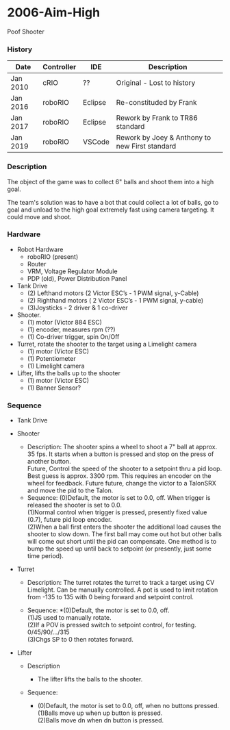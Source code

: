 # 2006-Aim-High
Poof Shooter

### History

 Date | Controller | IDE | Description
 -----|------------|-----|------------
 Jan 2010 | cRIO | ?? | Original - Lost to history
 Jan 2016 | roboRIO | Eclipse | Re-constituded by Frank
 Jan 2017 | roboRIO | Eclipse | Rework by Frank to TR86 standard
 Jan 2019 | roboRIO | VSCode | Rework by Joey & Anthony to new First standard

### Description
The object of the game was to collect 6" balls and shoot them into a high goal.

The team's solution was to have a bot that could collect a lot of balls, go to goal and unload to the high goal extremely fast using camera targeting.  It could move and shoot.

### Hardware
* Robot Hardware
    * roboRIO (present)
    * Router
    * VRM, Voltage Regulator Module
    * PDP (old), Power Distribution Panel
* Tank Drive
    * (2) Lefthand motors (2 Victor ESC’s - 1 PWM signal, y-Cable)
    * (2) Righthand motors ( 2 Victor ESC’s - 1 PWM signal, y-cable)
    * (3)Joysticks - 2 driver & 1 co-driver
* Shooter.
    * (1) motor (Victor 884 ESC)
    * (1) encoder, measures rpm (??)
    * (1) Co-driver trigger, spin On/Off
* Turret, rotate the shooter to the target using a Limelight camera
    * (1) motor (Victor ESC)
    * (1) Potentiometer
    * (1) Limelight camera
* Lifter, lifts the balls up to the shooter
    * (1) motor (Victor ESC)
    * (1) Banner Sensor?

### Sequence
* Tank Drive

* Shooter
    * Description:
The shooter spins a wheel to shoot a 7" ball at approx. 35 fps.  It starts when a button is pressed
and stop on the press of another button.  </br>
Future, Control the speed of the shooter to a setpoint thru a pid loop.  Best guess is approx.
3300 rpm.  This requires an encoder on the wheel for feedback.
Future future, change the victor to a TalonSRX and move the pid to the Talon.  </br>
  * Sequence:
(0)Default, the motor is set to 0.0, off.  When trigger is released the shooter is set to 0.0. </br>
(1)Normal control when trigger is pressed, presently fixed value (0.7), future pid loop encoder. </br>
(2)When a ball first enters the shooter the additional load causes the shooter to slow down.  The
first ball may come out hot but other balls will come out short until the pid can compensate.  One
method is to bump the speed up until back to setpoint (or presently, just some time period).

* Turret
    * Description:
        The turret rotates the turret to track a target using CV Limelight.  Can be manually controlled.  A pot is used to limit rotation from -135 to 135 with 0 being forward and setpoint control.

    * Sequence:
        *(0)Default, the motor is set to 0.0, off. </br>
        (1)JS used to manually rotate. </br>
        (2)If a POV is pressed switch to setpoint control, for testing. 0/45/90/.../315 </br>
        (3)Chgs SP to 0 then rotates forward.

* Lifter </br>
    * Description
        * The lifter lifts the balls to the shooter.

    * Sequence:
        * (0)Default, the motor is set to 0.0, off, when no buttons pressed. </br>
(1)Balls move up when up button is pressed. </br>
(2)Balls move dn when dn button is pressed.

